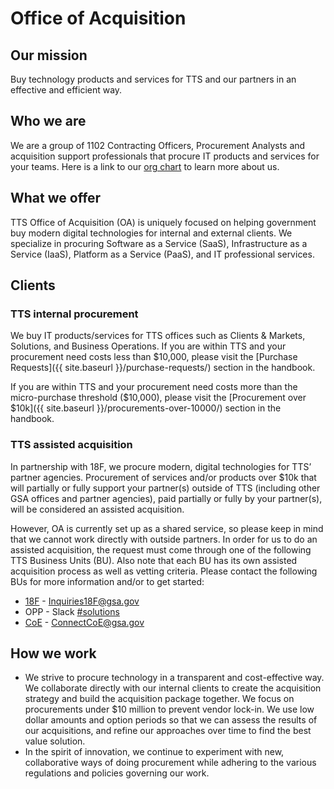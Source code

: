 # Office of Acquisition

## Our mission

Buy technology products and services for TTS and our partners in an effective and efficient way. 

## Who we are

We are a group of 1102 Contracting Officers, Procurement Analysts and acquisition support professionals that procure IT products and services for your teams. Here is a link to our [org chart](https://docs.google.com/presentation/d/1YQr18Najc9_IKlJnrhA-3pEIrkMinri0nivvatMRbmk/edit#slide=id.g5d7a537eb8_0_0) to learn more about us.

## What we offer

TTS Office of Acquisition (OA) is uniquely focused on helping government buy modern digital technologies for internal and external clients. We specialize in procuring Software as a Service (SaaS), Infrastructure as a Service (IaaS), Platform as a Service (PaaS), and IT professional services. 

## Clients

### TTS internal procurement

We buy IT products/services for TTS offices such as Clients & Markets, Solutions, and Business Operations. If you are within TTS and your procurement need costs less than $10,000, please visit the [Purchase Requests]({{ site.baseurl }}/purchase-requests/) section in the handbook.

If you are within TTS and your procurement need costs more than the micro-purchase threshold ($10,000), please visit the [Procurement over $10k]({{ site.baseurl }}/procurements-over-10000/) section in the handbook.

### TTS assisted acquisition

In partnership with 18F, we procure modern, digital technologies for TTS’ partner agencies.  Procurement of services and/or products over $10k that will partially or fully support your partner(s) outside of TTS (including other GSA offices and partner agencies), paid partially or fully by your partner(s), will be considered an assisted acquisition. 

However, OA is currently set up as a shared service, so please keep in mind that we cannot work directly with outside partners. In order for us to do an assisted acquisition, the request must come through one of the following TTS Business Units (BU). Also note that each BU has its own assisted acquisition process as well as vetting criteria. Please contact the following BUs for more information and/or to get started:

- [18F](https://docs.google.com/presentation/d/1RIxGEtQ4vMEfcdx8JYXQ_U5-uTMTu1Ffi-UNur1XKHQ/edit#slide=id.p) - Inquiries18F@gsa.gov
- OPP - Slack [#solutions](https://gsa-tts.slack.com/messages/solutions)
- [CoE](https://coe.gsa.gov/) - ConnectCoE@gsa.gov

## How we work

- We strive to procure technology in a transparent and cost-effective way. We collaborate directly with our internal clients to create the acquisition strategy and build the acquisition package together. We focus on procurements under $10 million to prevent vendor lock-in. We use low dollar amounts and option periods so that we can assess the results of our acquisitions, and refine our approaches over time to find the best value solution. 
- In the spirit of innovation, we continue to experiment with new, collaborative ways of doing procurement while adhering to the various regulations and policies governing our work.
